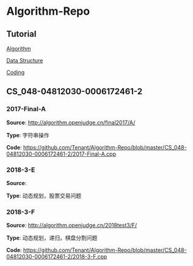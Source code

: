 # Algorithm-Repo

## Tutorial
[Algorithm](https://github.com/Tenant/Algorithm-Repo/blob/master/Algorithm-Tutorial.md)

[Data Structure](https://github.com/Tenant/Algorithm-Repo/blob/master/Data-Structure-Tutorial.md)

[Coding]()

## CS_048-04812030-0006172461-2

### 2017-Final-A
**Source**: http://algorithm.openjudge.cn/final2017/A/

**Type**: 字符串操作

**Code**: https://github.com/Tenant/Algorithm-Repo/blob/master/CS_048-04812030-0006172461-2/2017-Final-A.cpp

### 2018-3-E
**Source**: 

**Type**: 动态规划，股票交易问题

### 2018-3-F
**Source**: http://algorithm.openjudge.cn/2018test3/F/

**Type**: 动态规划，递归，棋盘分割问题

**Code**: https://github.com/Tenant/Algorithm-Repo/blob/master/CS_048-04812030-0006172461-2/2018-3-F.cpp
